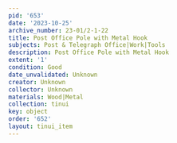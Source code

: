 ```yaml
---
pid: '653'
date: '2023-10-25'
archive_number: 23-01/2-1-22
title: Post Office Pole with Metal Hook
subjects: Post & Telegraph Office|Work|Tools
description: Post Office Pole with Metal Hook
extent: '1'
condition: Good
date_unvalidated: Unknown
creator: Unknown
collector: Unknown
materials: Wood|Metal
collection: tinui
key: object
order: '652'
layout: tinui_item
---
```

